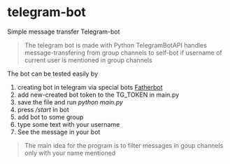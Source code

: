 # telegram-bot
Simple message transfer Telegram-bot 

> The telegram bot is made with Python TelegramBotAPI
> handles message-transfering from group channels to self-bot if username 
> of current user is mentioned in group channels

The bot can be tested easily by
1. creating bot in telegram via special bots [Fatherbot](https://riptutorial.com/telegram-bot/example/25075/create-a-bot-with-the-botfather)
2. add new-created bot token to the TG_TOKEN in main.py
3. save the file and run _python main.py_
4. press _/start_ in bot
5. add bot to some group
6. type some text with your username
7. See the message in your bot


> The main idea for the program is to filter messages in goup channels
> only with your name mentioned